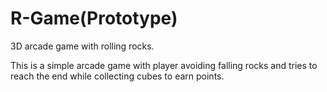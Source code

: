 # R-Game(Prototype)
3D arcade game with rolling rocks.

This is a simple arcade game with player avoiding falling rocks and tries to reach the end while collecting cubes to earn points.
